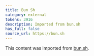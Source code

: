 ```yaml
---
title: Bun Sh
category: external
tokens: 3916
description: Imported from bun.sh
has_full: false
source_url: https://bun.sh
---
```


This content was imported from [bun.sh](https://bun.sh).
